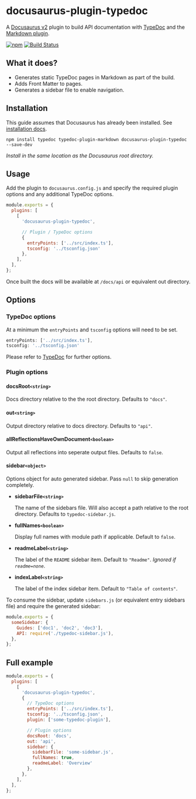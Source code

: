 # docusaurus-plugin-typedoc

A [Docusaurus v2](https://v2.docusaurus.io/) plugin to build API documentation with [TypeDoc](https://github.com/TypeStrong/typedoc) and the [Markdown plugin](https://github.com/tgreyuk/typedoc-plugin-markdown/tree/master/packages/typedoc-plugin-markdown).

[![npm](https://img.shields.io/npm/v/docusaurus-plugin-typedoc.svg)](https://www.npmjs.com/package/docusaurus-plugin-typedoc)
[![Build Status](https://travis-ci.org/tgreyuk/typedoc-plugin-markdown.svg?branch=master)](https://travis-ci.org/tgreyuk/typedoc-plugin-markdown)

## What it does?

- Generates static TypeDoc pages in Markdown as part of the build.
- Adds Front Matter to pages.
- Generates a sidebar file to enable navigation.

## Installation

This guide assumes that Docusaurus has already been installed. See [installation docs](https://v2.docusaurus.io/docs/installation).

```shell
npm install typedoc typedoc-plugin-markdown docusaurus-plugin-typedoc --save-dev
```

_Install in the same location as the Docusaurus root directory._

## Usage

Add the plugin to `docusaurus.config.js` and specify the required plugin options and any additional TypeDoc options.

```js
module.exports = {
  plugins: [
    [
      'docusaurus-plugin-typedoc',

      // Plugin / TypeDoc options
      {
        entryPoints: ['../src/index.ts'],
        tsconfig: '../tsconfig.json'
      },
    ],
  ],
};
```

Once built the docs will be available at `/docs/api` or equivalent out directory.

## Options

### TypeDoc options

At a minimum the `entryPoints` and `tsconfig` options will need to be set.

```js
entryPoints: ['../src/index.ts'],
tsconfig: '../tsconfig.json'
```

Please refer to [TypeDoc](https://typedoc.org/guides/options/) for further options.

### Plugin options

#### docsRoot`<string>`

Docs directory relative to the the root directory. Defaults to `"docs"`.

#### out`<string>`

Output directory relative to docs directory. Defaults to `"api"`.

#### allReflectionsHaveOwnDocument`<boolean>`

Output all reflections into seperate output files. Defaults to `false`.

#### sidebar`<object>`

Options object for auto generated sidebar. Pass `null` to skip generation completely.

- **sidebarFile`<string>`**

  The name of the sidebars file. Will also accept a path relative to the root directory. Defaults to `typedoc-sidebar.js`.

- **fullNames`<boolean>`**

  Display full names with module path if applicable. Default to `false`.

- **readmeLabel`<string>`**

  The label of the `README` sidebar item. Default to `"Readme"`.
  _Ignored if `readme=none`_.

- **indexLabel`<string>`**

  The label of the index sidebar item. Default to `"Table of contents"`.

To consume the sidebar, update `sidebars.js` (or equivalent entry sidebars file) and require the generated sidebar:

```js
module.exports = {
  someSidebar: {
    Guides: ['doc1', 'doc2', 'doc3'],
    API: require('./typedoc-sidebar.js'),
  },
};
```

## Full example

```js
module.exports = {
  plugins: [
    [
      'docusaurus-plugin-typedoc',
      {
        // TypeDoc options
        entryPoints: ['../src/index.ts'],
        tsconfig: '../tsconfig.json',
        plugin: ['some-typedoc-plugin'],

        // Plugin options
        docsRoot: 'docs',
        out: 'api',
        sidebar: {
          sidebarFile: 'some-sidebar.js',
          fullNames: true,
          readmeLabel: 'Overview'
        },
      },
    ],
  ],
};
```


